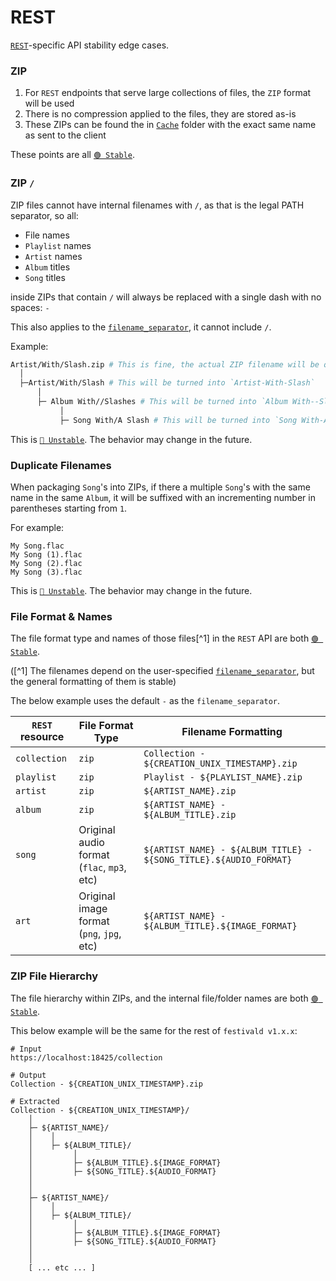# REST
[`REST`](../rest/rest.md)-specific API stability edge cases.

### ZIP
1. For `REST` endpoints that serve large collections of files, the `ZIP` format will be used
2. There is no compression applied to the files, they are stored as-is
3. These ZIPs can be found the in [`Cache`](../disk.md) folder with the exact same name as sent to the client

These points are all [`🟢 Stable`](marker.md).

### ZIP `/`
ZIP files cannot have internal filenames with `/`, as that is the legal PATH separator, so all:
- File names
- `Playlist` names
- `Artist` names
- `Album` titles
- `Song` titles

inside ZIPs that contain `/` will always be replaced with a single dash with no spaces: `-`

This also applies to the [`filename_separator`](../config.md), it cannot include `/`.

Example:
```bash
Artist/With/Slash.zip # This is fine, the actual ZIP filename will be quoted.
  │
  ├─Artist/With/Slash # This will be turned into `Artist-With-Slash`
      │
      ├─ Album With//Slashes # This will be turned into `Album With--Slashes`
           │
           ├─ Song With/A Slash # This will be turned into `Song With-A Slash`
```

This is [`🔴 Unstable`](marker.md). The behavior may change in the future.

### Duplicate Filenames
When packaging `Song`'s into ZIPs, if there a multiple `Song`'s with the same name in the same `Album`, it will be suffixed with an incrementing number in parentheses starting from `1`.

For example:
```plaintext
My Song.flac
My Song (1).flac
My Song (2).flac
My Song (3).flac
```

This is [`🔴 Unstable`](marker.md). The behavior may change in the future.

### File Format & Names
The file format type and names of those files[^1] in the `REST` API are both [`🟢 Stable`](marker.md).

([^1] The filenames depend on the user-specified [`filename_separator`](../config.md), but the general formatting of them is stable)

The below example uses the default ` - ` as the `filename_separator`.

| `REST` resource | File Format Type                           | Filename Formatting |
|-----------------|--------------------------------------------|---------------------|
| `collection`    | `zip`                                      | `Collection - ${CREATION_UNIX_TIMESTAMP}.zip`
| `playlist`      | `zip`                                      | `Playlist - ${PLAYLIST_NAME}.zip`
| `artist`        | `zip`                                      | `${ARTIST_NAME}.zip`
| `album`         | `zip`                                      | `${ARTIST_NAME} - ${ALBUM_TITLE}.zip`
| `song`          | Original audio format (`flac`, `mp3`, etc) | `${ARTIST_NAME} - ${ALBUM_TITLE} - ${SONG_TITLE}.${AUDIO_FORMAT}`
| `art`           | Original image format (`png`, `jpg`, etc)  | `${ARTIST_NAME} - ${ALBUM_TITLE}.${IMAGE_FORMAT}`

### ZIP File Hierarchy
The file hierarchy within ZIPs, and the internal file/folder names are both [`🟢 Stable`](marker.md).

This below example will be the same for the rest of `festivald v1.x.x`:
```plaintext
# Input
https://localhost:18425/collection

# Output
Collection - ${CREATION_UNIX_TIMESTAMP}.zip

# Extracted
Collection - ${CREATION_UNIX_TIMESTAMP}/
    │
    ├─ ${ARTIST_NAME}/
    │    │
    │    ├─ ${ALBUM_TITLE}/
    │         │
    │         ├─ ${ALBUM_TITLE}.${IMAGE_FORMAT}
    │         ├─ ${SONG_TITLE}.${AUDIO_FORMAT}
    │
    │
    ├─ ${ARTIST_NAME}/
    │    │
    │    ├─ ${ALBUM_TITLE}/
    │         │
    │         ├─ ${ALBUM_TITLE}.${IMAGE_FORMAT}
    │         ├─ ${SONG_TITLE}.${AUDIO_FORMAT}
    │
    │
	[ ... etc ... ]
```
